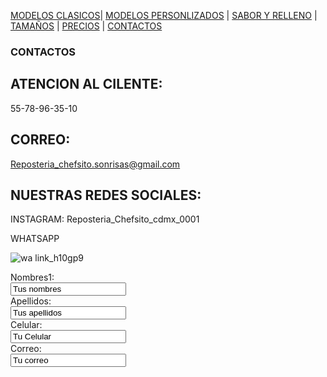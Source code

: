 [MODELOS CLASICOS](./MODELOS_CLASICOS.md)| [MODELOS PERSONLIZADOS](./MODELOS_PERSONALIZADOS.md) | [SABOR Y RELLENO](./SABOR_Y_RELLENO.md) | [TAMAÑOS](./TAMAÑOS.md) | [PRECIOS](./PRECIOS.md) | [CONTACTOS](./CONTACTOS.md)


### CONTACTOS 

## ATENCION AL CILENTE:
55-78-96-35-10

## CORREO:
Reposteria_chefsito.sonrisas@gmail.com

## NUESTRAS REDES SOCIALES:

INSTAGRAM:
Reposteria_Chefsito_cdmx_0001

WHATSAPP

![wa link_h10gp9](https://user-images.githubusercontent.com/99769850/158879064-9a36be76-6ce0-4b22-be51-4b551feb4c31.png)

<form>
<label for="name">Nombres1:</label><br>
<input type="text" id="name" name="name" value="Tus nombres"><br>
<label for="lname">Apellidos:</label><br>
<input type="text" id="lname" name="lname" value="Tus apellidos"><br>
<label for="celular">Celular:</label><br>  
<input type="text" id="celular" name="celular" value="Tu Celular"><br>
<label for="mail">Correo:</label><br>
<input type="mail" id="mail" name="mail" value="Tu correo"><br>
<label for="tipo de pastel"> 
</form>

